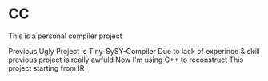 # CC
This is a personal compiler project

Previous Ugly Project is Tiny-SySY-Compiler
Due to lack of experince & skill previous project is really awfuld
Now I'm using C++ to reconstruct This project starting from IR

